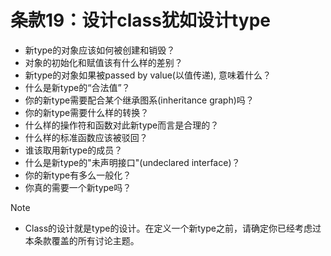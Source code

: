 # 条款19：设计class犹如设计type

- 新type的对象应该如何被创建和销毁？
- 对象的初始化和赋值该有什么样的差别？
- 新type的对象如果被passed by value(以值传递), 意味着什么？
- 什么是新type的“合法值”？
- 你的新type需要配合某个继承图系(inheritance graph)吗？
- 你的新type需要什么样的转换？
- 什么样的操作符和函数对此新type而言是合理的？
- 什么样的标准函数应该被驳回？
- 谁该取用新type的成员？
- 什么是新type的"未声明接口"(undeclared interface)？
- 你的新type有多么一般化？
- 你真的需要一个新type吗？

> [!NOTE]
>
> - Class的设计就是type的设计。在定义一个新type之前，请确定你已经考虑过本条款覆盖的所有讨论主题。